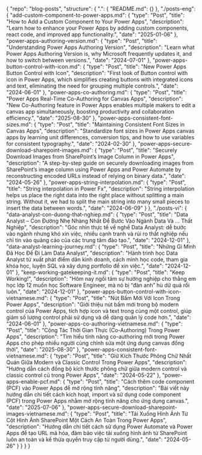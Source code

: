 {
  "repo": "blog-posts",
  "structure": {
    ".": {
      "README.md": {}
    },
    "./posts-eng": {
      "add-custom-component-to-power-apps.md": {
        "type": "Post",
        "title": "How to Add a Custom Component to Your Power Apps",
        "description": "Learn how to enhance your Power Apps by adding custom components, react code, and improved app functionality.",
        "date": "2025-01-06"
      },
      "power-apps-authoring-version.md": {
        "type": "Post",
        "title": "Understanding Power Apps Authoring Version",
        "description": "Learn what Power Apps Authoring Version is, why Microsoft frequently updates it, and how to switch between versions.",
        "date": "2024-07-01"
      },
      "power-apps-button-control-with-icon.md": {
        "type": "Post",
        "title": "New Power Apps Button Control with Icon",
        "description": "First look of Button control with icon in Power Apps, which simplifies creating buttons with integrated icons and text, eliminating the need for grouping multiple controls.",
        "date": "2024-06-01"
      },
      "power-apps-co-authoring.md": {
        "type": "Post",
        "title": "Power Apps Real-Time Co-Authoring for Canvas Apps",
        "description": "New Co-Authoring feature in Power Apps enables multiple makers to edit a canvas app simultaneously, boosting productivity and collaboration efficiency.",
        "date": "2025-08-30"
      },
      "power-apps-consistent-font-sizes.md": {
        "type": "Post",
        "title": "Maintaining Consistent Font Sizes in Canvas Apps",
        "description": "Standardize font sizes in Power Apps canvas apps by learning unit differences, conversion tips, and how to use variables for consistent typography.",
        "date": "2024-02-30"
      },
      "power-apps-secure-download-sharepoint-images.md": {
        "type": "Post",
        "title": "Securely Download Images from SharePoint’s Image Column in Power Apps",
        "description": "A step-by-step guide on securely downloading images from SharePoint’s image column using Power Apps and Power Automate by reconstructing encoded URLs instead of relying on binary data.",
        "date": "2024-05-26"
      },
      "power-apps-string-interpolation.md": {
        "type": "Post",
        "title": "String interpolation in Power Fx",
        "description": "String interpolation helps us place the right data into the right place without splitting a main string. Without it, we had to split the main string into many small pieces to insert the data between words.",
        "date": "2024-06-09"
      }
    },
    "./posts-vi": {
      "data-analyst-con-duong-that-nghiep.md": {
        "type": "Post",
        "title": "Data Analyst – Con Đường Nhẹ Nhàng Nhất Để Bước Vào Ngành Data Và … Thất Nghiệp",
        "description": "Góc nhìn thực tế về nghề Data Analyst: dễ bước vào ngành nhưng khó xin việc, nhiều cạnh tranh và rủi ro thất nghiệp nếu chỉ tin vào quảng cáo của các trung tâm đào tạo.",
        "date": "2024-12-01"
      },
      "data-analyst-learning-journey.md": {
        "type": "Post",
        "title": "Những Gì Mình Đã Học Để Đi Làm Data Analyst",
        "description": "Hành trình học Data Analyst từ xuất phát điểm dân kinh doanh, cách mình học code, tham gia khóa học, luyện SQL và xây dựng portfolio để xin việc.",
        "date": "2024-12-01"
      },
      "keep-working-gatekeeping-it.md": {
        "type": "Post",
        "title": "Keep Working!",
        "description": "Hôm nay ngồi tâm sự hướng nghiệp cho thằng em học lớp 12 muốn học Software Engineer, mà nó bị “đàn anh” hù dữ quá rối luôn.",
        "date": "2024-12-01"
      },
      "power-apps-button-control-with-icon-vietnamese.md": {
        "type": "Post",
        "title": "Nút Bấm Mới Với Icon Trong Power Apps",
        "description": "Giới thiệu nút bấm mới trong bộ modern control của Power Apps, tích hợp icon và text trong cùng một control, giúp giảm số lượng control phải sử dụng và dễ dàng quản lý code hơn.",
        "date": "2024-06-01"
      },
      "power-apps-co-authoring-vietnamese.md": {
        "type": "Post",
        "title": "Cộng Tác Thời Gian Thực (Co-Authoring) Trong Power Apps",
        "description": "Tìm hiểu tính năng co-authoring mới trong Power Apps cho phép nhiều người cùng chỉnh sửa một ứng dụng canvas đồng thời",
        "date": "2025-08-30"
      },
      "power-apps-consistent-font-vietnamese.md": {
        "type": "Post",
        "title": "Giữ Kích Thước Phông Chữ Nhất Quán Giữa Modern và Classic Control Trong Power Apps",
        "description": "Hướng dẫn cách đồng bộ kích thước phông chữ giữa modern control và classic control cũ trong Power Apps",
        "date": "2024-05-22"
      },
      "power-apps-enable-pcf.md": {
        "type": "Post",
        "title": "Cách thêm code component (PCF) vào Power Apps để mở rộng tính năng",
        "description": "Bài viết này hướng dẫn chi tiết cách kích hoạt, import và sử dụng code component (PCF) trong Power Apps nhằm mở rộng tính năng cho ứng dụng canvas.",
        "date": "2025-07-06"
      },
      "power-apps-secure-download-sharepoint-images-vietnamese.md": {
        "type": "Post",
        "title": "Tải Xuống Hình Ảnh Từ Cột Hình Ảnh SharePoint Một Cách An Toàn Trong Power Apps",
        "description": "Hướng dẫn chi tiết cách sử dụng Power Automate và Power Apps để tạo URL mã hóa, đảm bảo việc tải xuống hình ảnh từ SharePoint luôn an toàn và kế thừa quyền truy cập từ người dùng.",
        "date": "2024-05-26"
      }
    }
  }
}